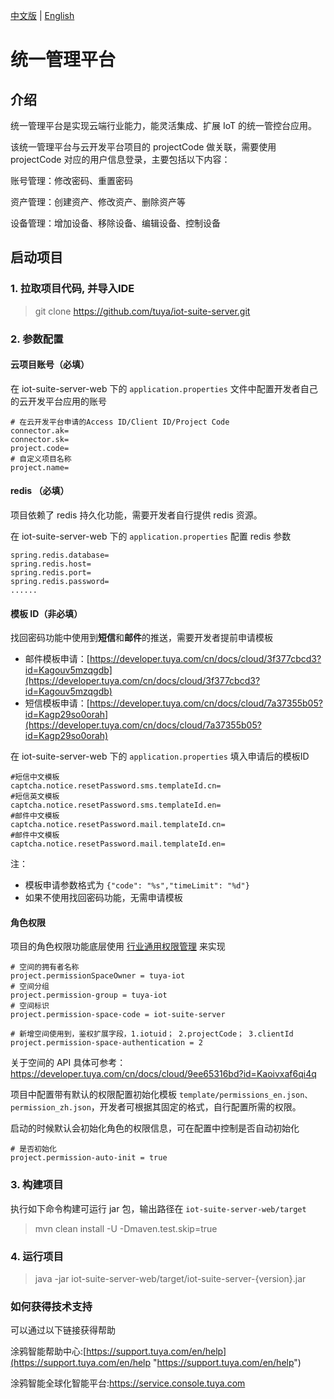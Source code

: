 
[中文版](README_zh.md) | [English](README.md)  


# 统一管理平台
## 介绍
统一管理平台是实现云端行业能力，能灵活集成、扩展 IoT 的统一管控台应用。

该统一管理平台与云开发平台项目的 projectCode 做关联，需要使用 projectCode 对应的用户信息登录，主要包括以下内容：

账号管理：修改密码、重置密码

资产管理：创建资产、修改资产、删除资产等

设备管理：增加设备、移除设备、编辑设备、控制设备
## 启动项目
### 1. 拉取项目代码, 并导入IDE
   > git clone https://github.com/tuya/iot-suite-server.git
### 2. 参数配置
   #### 云项目账号（必填）
   在 iot-suite-server-web 下的 `application.properties` 文件中配置开发者自己的云开发平台应用的账号
   ```properties
   # 在云开发平台申请的Access ID/Client ID/Project Code
   connector.ak=
   connector.sk=
   project.code=
   # 自定义项目名称
   project.name=
   ```
   #### redis （必填）
   项目依赖了 redis 持久化功能，需要开发者自行提供 redis 资源。
   
   在 iot-suite-server-web 下的 `application.properties` 配置 redis 参数
   ```properties
   spring.redis.database=
   spring.redis.host=
   spring.redis.port=
   spring.redis.password=
   ......
   ```

   #### 模板 ID（非必填）
   找回密码功能中使用到<b>短信</b>和<b>邮件</b>的推送，需要开发者提前申请模板
   * 邮件模板申请：[https://developer.tuya.com/cn/docs/cloud/3f377cbcd3?id=Kagouv5mzqgdb](https://developer.tuya.com/cn/docs/cloud/3f377cbcd3?id=Kagouv5mzqgdb)
   * 短信模板申请：[https://developer.tuya.com/cn/docs/cloud/7a37355b05?id=Kagp29so0orah](https://developer.tuya.com/cn/docs/cloud/7a37355b05?id=Kagp29so0orah)

   在 iot-suite-server-web 下的 `application.properties` 填入申请后的模板ID
   ```properties
#短信中文模板
captcha.notice.resetPassword.sms.templateId.cn=
#短信英文模板
captcha.notice.resetPassword.sms.templateId.en=
#邮件中文模板
captcha.notice.resetPassword.mail.templateId.cn=
#邮件中文模板
captcha.notice.resetPassword.mail.templateId.en=
   ```
注：
* 模板申请参数格式为 `{"code": "%s","timeLimit": "%d"}`
* 如果不使用找回密码功能，无需申请模板

#### 角色权限
项目的角色权限功能底层使用 [行业通用权限管理](https://developer.tuya.com/cn/docs/cloud/74307a3c31?id=Kaoix8k0ymzq0) 来实现

```properties
# 空间的拥有者名称
project.permissionSpaceOwner = tuya-iot
# 空间分组
project.permission-group = tuya-iot
# 空间标识
project.permission-space-code = iot-suite-server

# 新增空间使用到，鉴权扩展字段，1.iotuid； 2.projectCode； 3.clientId
project.permission-space-authentication = 2
```
关于空间的 API 具体可参考：https://developer.tuya.com/cn/docs/cloud/9ee65316bd?id=Kaoivxaf6qi4q

项目中配置带有默认的权限配置初始化模板 `template/permissions_en.json、permission_zh.json`，开发者可根据其固定的格式，自行配置所需的权限。

启动的时候默认会初始化角色的权限信息，可在配置中控制是否自动初始化
```properties
# 是否初始化
project.permission-auto-init = true
```

    

   
### 3. 构建项目
   执行如下命令构建可运行 jar 包，输出路径在 `iot-suite-server-web/target`
   > mvn clean install -U -Dmaven.test.skip=true

### 4. 运行项目
   
   > java -jar iot-suite-server-web/target/iot-suite-server-{version}.jar

### 如何获得技术支持

可以通过以下链接获得帮助

涂鸦智能帮助中心:[https://support.tuya.com/en/help](https://support.tuya.com/en/help "https://support.tuya.com/en/help")

涂鸦智能全球化智能平台:[https://service.console.tuya.com ](https://service.console.tuya.com  "https://service.console.tuya.com ")


